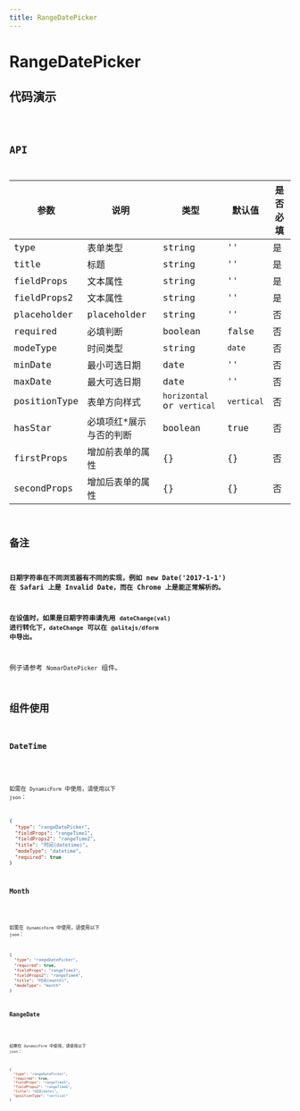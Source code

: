 ```yaml
---
title: RangeDatePicker
---
```


# RangeDatePicker

## 代码演示

<code src="./demo/index.tsx" />

## API

| 参数         | 说明                     | 类型                       | 默认值     | 是否必填 |
| ------------ | ------------------------ | -------------------------- | ---------- | -------- |
| type         | 表单类型                 | string                     | ''         | 是       |
| title        | 标题                     | string                     | ''         | 是       |
| fieldProps   | 文本属性                 | string                     | ''         | 是       |
| fieldProps2  | 文本属性                 | string                     | ''         | 是       |
| placeholder  | placeholder              | string                     | ''         | 否       |
| required     | 必填判断                 | boolean                    | false      | 否       |
| modeType     | 时间类型                 | string                     | `date`     | 否       |
| minDate      | 最小可选日期             | date                       | ''         | 否       |
| maxDate      | 最大可选日期             | date                       | ''         | 否       |
| positionType | 表单方向样式             | `horizontal` or `vertical` | `vertical` | 否       |
| hasStar      | 必填项红\*展示与否的判断 | boolean                    | true       | 否       |
| firstProps   | 增加前表单的属性         | {}                         | {}         | 否       |
| secondProps  | 增加后表单的属性         | {}                         | {}         | 否       |

## 备注

**日期字符串在不同浏览器有不同的实现，例如 new Date('2017-1-1') 在 Safari 上是 Invalid Date，而在 Chrome 上是能正常解析的。**

**在设值时，如果是日期字符串请先用 `dateChange(val)` 进行转化下，`dateChange` 可以在 `@alitajs/dform` 中导出。**

例子请参考 `NomarDatePicker` 组件。

## 组件使用

### DateTime

<code src="./demo/datetime.tsx" />

如需在 `DynamicForm` 中使用，请使用以下 `json`：

```json
{
  "type": "rangeDatePicker",
  "fieldProps": "rangeTime1",
  "fieldProps2": "rangeTime2",
  "title": "时间(datetime)",
  "modeType": "datetime",
  "required": true
}
```

### Month

<code src="./demo/month.tsx" />

如需在 `DynamicForm` 中使用，请使用以下 `json`：

```json
{
  "type": "rangeDatePicker",
  "required": true,
  "fieldProps": "rangeTime3",
  "fieldProps2": "rangeTime4",
  "title": "时间(month)",
  "modeType": "month"
}
```

### RangeDate

<code src="./demo/date.tsx" />

如需在 `DynamicForm` 中使用，请使用以下 `json`：

```json
{
  "type": "rangeDatePicker",
  "required": true,
  "fieldProps": "rangeTime5",
  "fieldProps2": "rangeTime6",
  "title": "时间(date)",
  "positionType": "vertical"
}
```
